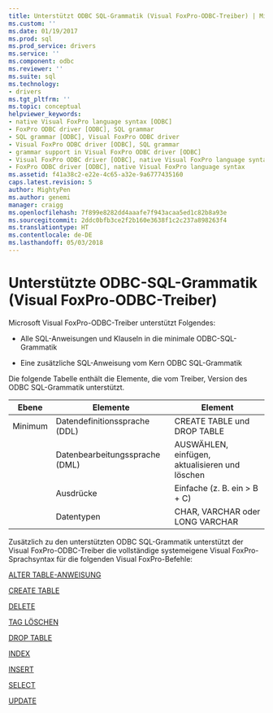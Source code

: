 ```yaml
---
title: Unterstützt ODBC SQL-Grammatik (Visual FoxPro-ODBC-Treiber) | Microsoft Docs
ms.custom: ''
ms.date: 01/19/2017
ms.prod: sql
ms.prod_service: drivers
ms.service: ''
ms.component: odbc
ms.reviewer: ''
ms.suite: sql
ms.technology:
- drivers
ms.tgt_pltfrm: ''
ms.topic: conceptual
helpviewer_keywords:
- native Visual FoxPro language syntax [ODBC]
- FoxPro ODBC driver [ODBC], SQL grammar
- SQL grammar [ODBC], Visual FoxPro ODBC driver
- Visual FoxPro ODBC driver [ODBC], SQL grammar
- grammar support in Visual FoxPro ODBC driver [ODBC]
- Visual FoxPro ODBC driver [ODBC], native Visual FoxPro language syntax
- FoxPro ODBC driver [ODBC], native Visual FoxPro language syntax
ms.assetid: f41a38c2-e22e-4c65-a32e-9a6777435160
caps.latest.revision: 5
author: MightyPen
ms.author: genemi
manager: craigg
ms.openlocfilehash: 7f899e8282dd4aaafe7f943acaa5ed1c82b8a93e
ms.sourcegitcommit: 2ddc0bfb3ce2f2b160e3638f1c2c237a898263f4
ms.translationtype: HT
ms.contentlocale: de-DE
ms.lasthandoff: 05/03/2018
---
```

# <a name="supported-odbc-sql-grammar-visual-foxpro-odbc-driver"></a>Unterstützte ODBC-SQL-Grammatik (Visual FoxPro-ODBC-Treiber)
Microsoft Visual FoxPro-ODBC-Treiber unterstützt Folgendes:  
  
-   Alle SQL-Anweisungen und Klauseln in die minimale ODBC-SQL-Grammatik  
  
-   Eine zusätzliche SQL-Anweisung vom Kern ODBC SQL-Grammatik  
  
 Die folgende Tabelle enthält die Elemente, die vom Treiber, Version des ODBC SQL-Grammatik unterstützt.  
  
|Ebene|Elemente|Element|  
|-----------|--------------|----------|  
|Minimum|Datendefinitionssprache (DDL)|CREATE TABLE und DROP TABLE|  
||Datenbearbeitungssprache (DML)|AUSWÄHLEN, einfügen, aktualisieren und löschen|  
||Ausdrücke|Einfache (z. B. ein > B + C)|  
||Datentypen|CHAR, VARCHAR oder LONG VARCHAR|  
  
 Zusätzlich zu den unterstützten ODBC SQL-Grammatik unterstützt der Visual FoxPro-ODBC-Treiber die vollständige systemeigene Visual FoxPro-Sprachsyntax für die folgenden Visual FoxPro-Befehle:  
  
 [ALTER TABLE-ANWEISUNG](../../odbc/microsoft/alter-table-sql-command.md)  
  
 [CREATE TABLE](../../odbc/microsoft/create-table-sql-command.md)  
  
 [DELETE](../../odbc/microsoft/delete-sql-command.md)  
  
 [TAG LÖSCHEN](../../odbc/microsoft/delete-tag-command.md)  
  
 [DROP TABLE](../../odbc/microsoft/drop-table-command.md)  
  
 [INDEX](../../odbc/microsoft/index-command.md)  
  
 [INSERT](../../odbc/microsoft/insert-sql-command.md)  
  
 [SELECT](../../odbc/microsoft/select-sql-command.md)  
  
 [UPDATE](../../odbc/microsoft/update-sql-command.md)

